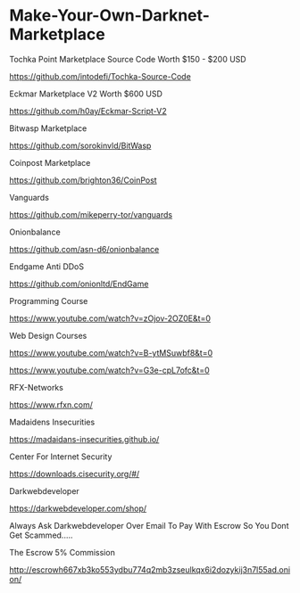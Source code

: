 # Make-Your-Own-Darknet-Marketplace


Tochka Point Marketplace Source Code 
Worth $150 - $200 USD

https://github.com/intodefi/Tochka-Source-Code


Eckmar Marketplace V2
Worth $600 USD

https://github.com/h0ay/Eckmar-Script-V2


Bitwasp Marketplace


https://github.com/sorokinvld/BitWasp


Coinpost Marketplace


https://github.com/brighton36/CoinPost


Vanguards


https://github.com/mikeperry-tor/vanguards


Onionbalance


https://github.com/asn-d6/onionbalance


Endgame Anti DDoS


https://github.com/onionltd/EndGame


Programming Course


https://www.youtube.com/watch?v=zOjov-2OZ0E&t=0


Web Design Courses


https://www.youtube.com/watch?v=B-ytMSuwbf8&t=0

https://www.youtube.com/watch?v=G3e-cpL7ofc&t=0


RFX-Networks


https://www.rfxn.com/


Madaidens Insecurities


https://madaidans-insecurities.github.io/


Center For Internet Security


https://downloads.cisecurity.org/#/


Darkwebdeveloper


https://darkwebdeveloper.com/shop/


Always Ask Darkwebdeveloper Over Email To Pay With
Escrow So You Dont Get Scammed.....

The Escrow 5% Commission

http://escrowh667xb3ko553ydbu774q2mb3zseulkqx6i2dozykij3n7l55ad.onion/


